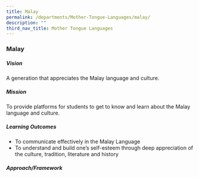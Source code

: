 ```yaml
---
title: Malay
permalink: /departments/Mother-Tongue-Languages/malay/
description: ""
third_nav_title: Mother Tongue Languages
---
```

### Malay

##### Vision  

A generation that appreciates the Malay language and culture.

##### Mission

To provide platforms for students to get to know and learn about the Malay language and culture.

##### Learning Outcomes

*   To communicate effectively in the Malay Language
*   To understand and build one’s self-esteem through deep appreciation of the culture, tradition, literature and history

##### Approach/Framework